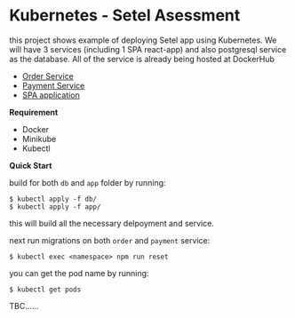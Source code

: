 # Kubernetes - Setel Asessment

this project shows example of deploying Setel app using Kubernetes. We will have 3 services (including 1 SPA react-app) and also postgresql service as the database. All of the service is already being hosted at DockerHub

- [Order Service](https://hub.docker.com/repository/docker/faridul/so-app)
- [Payment Service](https://hub.docker.com/repository/docker/faridul/sp-app)
- [SPA application](https://hub.docker.com/repository/docker/faridul/sa-spa)

**Requirement**

- Docker
- Minikube
- Kubectl

**Quick Start**

  build for both `db` and `app` folder by running:
  ```shell
  $ kubectl apply -f db/
  $ kubectl apply -f app/
  ```
  this will build all the necessary delpoyment and service.

  next run migrations on both `order` and `payment` service:

  ```shell
  $ kubectl exec <namespace> npm run reset 
  ```

  you can get the pod name by running:

  ```shell
  $ kubectl get pods
  ```

  TBC......